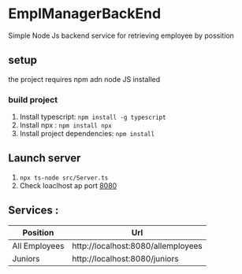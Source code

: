 # EmplManagerBackEnd

Simple Node Js backend service for retrieving employee by possition

## setup

the project requires npm adn node JS installed

### build project

1. Install typescript: `npm install -g typescript`
2. Install npx : `npm install npx`
3. Install project dependencies: `npm install`

## Launch server

1. `npx ts-node src/Server.ts`
2. Check loaclhost ap port [8080](http://localhost:8080/)

## Services :

| Position | Url |
|----------| ----|
| All Employees	| http://localhost:8080/allemployees |
| Juniors	| http://localhost:8080/juniors |
